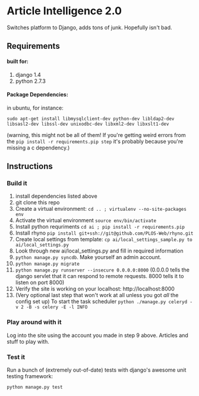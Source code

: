 # Article Intelligence 2.0

Switches platform to Django, adds tons of junk.  Hopefully isn't bad.

## Requirements

#### built for:

1.    django 1.4
2.    python 2.7.3

#### Package Dependencies:

in ubuntu, for instance:

`sudo apt-get install libmysqlclient-dev python-dev libldap2-dev libsasl2-dev libssl-dev unixodbc-dev libxml2-dev libxslt1-dev`

(warning, this might not be all of them!  If you're getting weird errors from the `pip install -r requirements.pip step` it's probably because you're missing a c dependency.)


## Instructions

### Build it

1.	install dependencies listed above
2.	git clone this repo
3.	Create a virtual environment: `cd .. ; virtualenv --no-site-packages env`
4.	Activate the virtual environment `source env/bin/activate`
5.	Install python requriments `cd ai ; pip install -r requirements.pip`
6.	Install rhyno `pip install git+ssh://git@github.com/PLOS-Web/rhyno.git`
7.	Create local settings from template: `cp ai/local_settings_sample.py to ai/local_settings.py`
8.	Look through new ai/local_settings.py and fill in required information
9.	`python manage.py syncdb`.  Make yourself an admin account.
10.	`python manage.py migrate`
11.	`python manage.py runserver --insecure 0.0.0.0:8000` (0.0.0.0 tells the django servlet that it can respond to remote requests. 8000 tells it to listen on port 8000)
12.	Verify the site is working on your localhost: http://localhost:8000
13.	(Very optional last step that won't work at all unless you got _all_ the config set up) To start the task scheduler `python ./manage.py celeryd -v 2 -B -s celery -E -l INFO`

### Play around with it

Log into the site using the account you made in step 9 above.  Articles and stuff to play with.


### Test it

Run a bunch of (extremely out-of-date) tests with django's awesome unit testing framework:

`python manage.py test`
